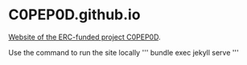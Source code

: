 # C0PEP0D.github.io

[Website of the ERC-funded project C0PEP0D](https://C0PEP0D.github.io).

Use the command to run the site locally
'''
bundle exec jekyll serve
'''

